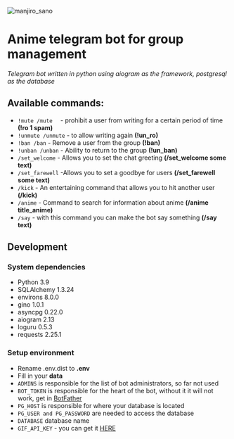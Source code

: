 ![manjiro_sano](https://w.wallhaven.cc/full/v9/wallhaven-v9ze1m.jpg)
# Anime telegram bot for group management
*Telegram bot written in python using aiogram as the framework, postgresql as the database*
## Available commands:
* <code>!mute /mute <time> <reason></code> - prohibit a user from writing for a certain period of time <b>(!ro 1 spam)</b>
* <code>!unmute /unmute</code> - to allow writing again <b>(!un_ro)</b>
* <code>!ban /ban</code> - Remove a user from the group <b>(!ban)</b>
* <code>!unban /unban</code> - Ability to return to the group <b>(!un_ban)</b>
* <code>/set_welcome</code> - Allows you to set the chat greeting <b>(/set_welcome some text)</b>
* <code>/set_farewell</code> -Allows you to set a goodbye for users <b>(/set_farewell some text)</b>
* <code>/kick</code> - An entertaining command that allows you to hit another user <b>(/kick)</b>
* <code>/anime</code> - Сommand to search for information about anime <b>(/anime title_anime)</b>
* <code>/say</code> - with this command you can make the bot say something <b>(/say text)</b>
## Development
### System dependencies
* Python 3.9
* SQLAlchemy 1.3.24
* environs 8.0.0
* gino 1.0.1
* asyncpg 0.22.0
* aiogram 2.13
* loguru 0.5.3
* requests 2.25.1
### Setup environment
* Rename .env.dist to <b>.env</b>
* Fill in your <b>data</b>
* <code>ADMINS</code> is responsible for the list of bot administrators, so far not used
* <code>BOT_TOKEN</code> is responsible for the heart of the bot, without it it will not work, get in [BotFather](https://t.me/BotFather)
* <code>PG_HOST</code> is responsible for where your database is located
* <code>PG_USER and PG_PASSWORD</code> are needed to access the database
* <code>DATABASE</code> database name
* <code>GIF_API_KEY</code> - you can get it [HERE](https://tenor.com/developer/keyregistration)
